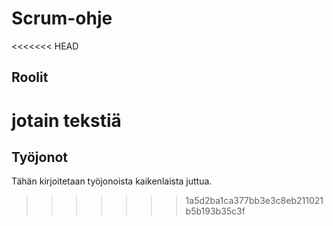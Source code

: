 # Scrum-ohje
<<<<<<< HEAD
## Roolit
jotain tekstiä
=======

## Työjonot

Tähän kirjoitetaan työjonoista kaikenlaista juttua.
>>>>>>> 1a5d2ba1ca377bb3e3c8eb211021b5b193b35c3f
